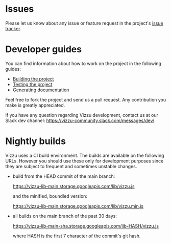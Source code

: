 # Issues

Please let us know about any issue or feature request in the project's [issue tracker](https://github.com/vizzuhq/vizzu-lib/issues).

# Developer guides

You can find information about how to work on the project in the following guides:

* [Building the project](project/build.md)
* [Testing the project](test/test.md)
* [Generating documentation](docs/build.md)

Feel free to fork the project and send us a pull request. Any contribution you make is greatly appreciated.

If you have any question regarding Vizzu development, contact us at our Slack dev channel: https://vizzu-community.slack.com/messages/dev/

# Nightly builds 

Vizzu uses a CI build environment. The builds are available on the following URLs. 
However you should use these only for development purposes since they are subject to
frequent and sometimes unstable changes.

* build from the HEAD commit of the main branch: 
  
  https://vizzu-lib-main.storage.googleapis.com/lib/vizzu.js
  
  and the minified, boundled version:
  
  https://vizzu-lib-main.storage.googleapis.com/lib/vizzu.min.js
  
* all builds on the main branch of the past 30 days:
  
  https://vizzu-lib-main-sha.storage.googleapis.com/lib-HASH/vizzu.js
  
  where HASH is the first 7 character of the commit's git hash.

